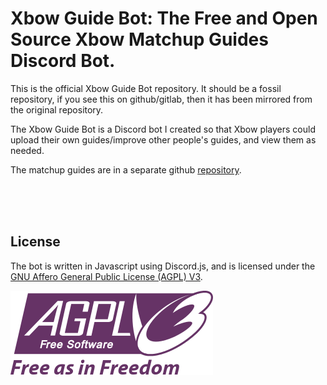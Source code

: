 # Xbow Guide Bot: The Free and Open Source Xbow Matchup Guides Discord Bot.   
      
  	
This is the official Xbow Guide Bot repository. It should be a fossil repository, if you see this on github/gitlab, then it has been mirrored from the original repository.  
        
The Xbow Guide Bot is a Discord bot I created so that Xbow players could upload their own guides/improve other people's guides, and view them as needed.    
  
The matchup guides are in a separate github [repository](https://github.com/RinasSam/Xbow-Matchup-Guides).    
       
<br />     
<br />       
<br />
  
## License
The bot is written in Javascript using Discord.js, and is licensed under the [GNU Affero General Public License (AGPL) V3](./LICENSE).

![./LICENSE](AGPLv3.svg)   
